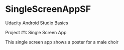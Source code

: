 # SingleScreenAppSF

Udacity Android Studio Basics

Project #1: Single Screen App

This single screen app shows a poster for a male choir
